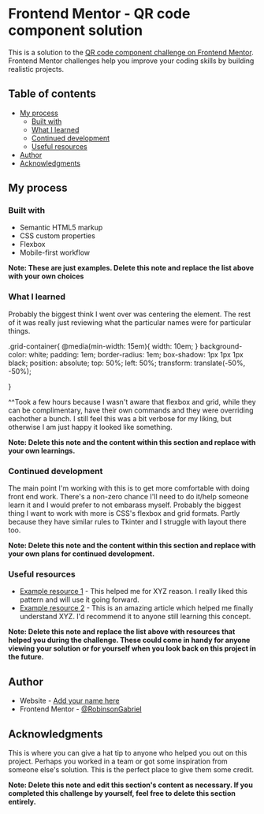 # Frontend Mentor - QR code component solution

This is a solution to the [QR code component challenge on Frontend Mentor](https://www.frontendmentor.io/challenges/qr-code-component-iux_sIO_H). Frontend Mentor challenges help you improve your coding skills by building realistic projects. 

## Table of contents
- [My process](#my-process)
  - [Built with](#built-with)
  - [What I learned](#what-i-learned)
  - [Continued development](#continued-development)
  - [Useful resources](#useful-resources)
- [Author](#author)
- [Acknowledgments](#acknowledgments)



## My process

### Built with

- Semantic HTML5 markup
- CSS custom properties
- Flexbox
- Mobile-first workflow

**Note: These are just examples. Delete this note and replace the list above with your own choices**

### What I learned

Probably the biggest think I went over was centering the element. The rest of it was really just reviewing what the particular names were for particular things. 

.grid-container{
    @media(min-width: 15em){
        width: 10em;
    }
    background-color: white;
    padding: 1em;
    border-radius: 1em;
    box-shadow: 1px 1px 1px black;
    position: absolute;
    top: 50%;
    left: 50%;
    transform: translate(-50%, -50%);

}

^^Took a few hours because I wasn't aware that flexbox and grid, while they can be complimentary, have their own commands and they were overriding eachother a bunch. I still feel this was a bit verbose for my liking, but otherwise I am just happy it looked like something.




**Note: Delete this note and the content within this section and replace with your own learnings.**

### Continued development

The main point I'm working with this is to get more comfortable with doing front end work. There's a non-zero chance I'll need to do it/help someone learn it and I would prefer to not embarass myself. Probably the biggest thing I want to work with more is CSS's flexbox and grid formats. Partly because they have similar rules to Tkinter and I struggle with layout there too. 

**Note: Delete this note and the content within this section and replace with your own plans for continued development.**

### Useful resources

- [Example resource 1](https://www.example.com) - This helped me for XYZ reason. I really liked this pattern and will use it going forward.
- [Example resource 2](https://www.example.com) - This is an amazing article which helped me finally understand XYZ. I'd recommend it to anyone still learning this concept.

**Note: Delete this note and replace the list above with resources that helped you during the challenge. These could come in handy for anyone viewing your solution or for yourself when you look back on this project in the future.**

## Author

- Website - [Add your name here](https://www.your-site.com)
- Frontend Mentor - [@RobinsonGabriel](https://www.frontendmentor.io/profile/RobinsonGabriel)



## Acknowledgments

This is where you can give a hat tip to anyone who helped you out on this project. Perhaps you worked in a team or got some inspiration from someone else's solution. This is the perfect place to give them some credit.

**Note: Delete this note and edit this section's content as necessary. If you completed this challenge by yourself, feel free to delete this section entirely.**
